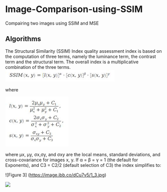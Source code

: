 <h1> Image-Comparison-using-SSIM </h1>
Compairing two images using SSIM and MSE

<h2> Algorithms </h2>
The Structural Similarity (SSIM) Index quality assessment index is based on the computation of three terms, namely the luminance term, the contrast term and the structural term. The overall index is a multiplicative combination of the three terms.

<img src="http://github.com/bijonguha/git-files/blob/master/1.1.jpg">

where

<img src="http://github.com/bijonguha/git-files/blob/master/1.2.jpg">

where μx, μy, σx,σy, and σxy are the local means, standard deviations, and cross-covariance for images x, y. If α = β = γ = 1 (the default for Exponents), and C3 = C2/2 (default selection of C3) the index simplifies to:

![Figure 3]
(https://image.ibb.co/dCu7v5/1_3.jpg)

<a href= "http://aimonth.com"> <img src="http://i.imgur.com/axpJDbp.png" width="490"> </a>